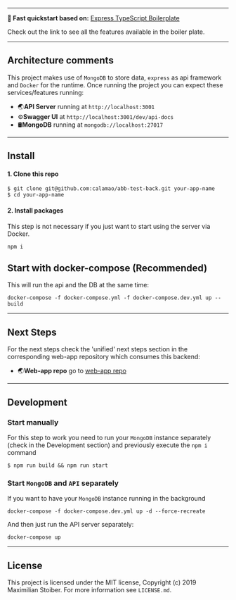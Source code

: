 
---

**🚀 Fast quickstart based on:** [Express TypeScript Boilerplate](https://github.com/sidhantpanda/docker-express-typescript-boilerplate)

Check out the link to see all the features available in the boiler plate.

---

## Architecture comments
This project makes use of `MongoDB` to store data, `express` as api framework and `Docker` for the runtime. Once running the project you can expect these services/features running:
* 🌏**API Server** running at `http://localhost:3001`
* ⚙️**Swagger UI** at `http://localhost:3001/dev/api-docs`
* 🛢️**MongoDB** running at `mongodb://localhost:27017`

---

## Install

#### 1. Clone this repo

```
$ git clone git@github.com:calamao/abb-test-back.git your-app-name
$ cd your-app-name
```

#### 2. Install packages
This step is not necessary if you just want to start using the server via Docker.

```shell
npm i
```

## Start with docker-compose (Recommended)

This will run the api and the DB at the same time:
```shell
docker-compose -f docker-compose.yml -f docker-compose.dev.yml up --build
```

---

## Next Steps
For the next steps check the 'unified' next steps section in the corresponding web-app repository which consumes this backend:
* 🌏**Web-app repo** go to [web-app repo](https://github.com/calamao/abb-test-front)


---
## Development

### Start manually
For this step to work you need to run your `MongoDB` instance separately (check in the Development section) and previously execute the `npm i` command

```
$ npm run build && npm run start
```

### Start `MongoDB` and `API` separately
If you want to have your `MongoDB` instance running in the background
```shell
docker-compose -f docker-compose.dev.yml up -d --force-recreate
```

And then just run the API server separately:
```shell
docker-compose up
```

---

## License

This project is licensed under the MIT license, Copyright (c) 2019 Maximilian Stoiber.
For more information see `LICENSE.md`.
